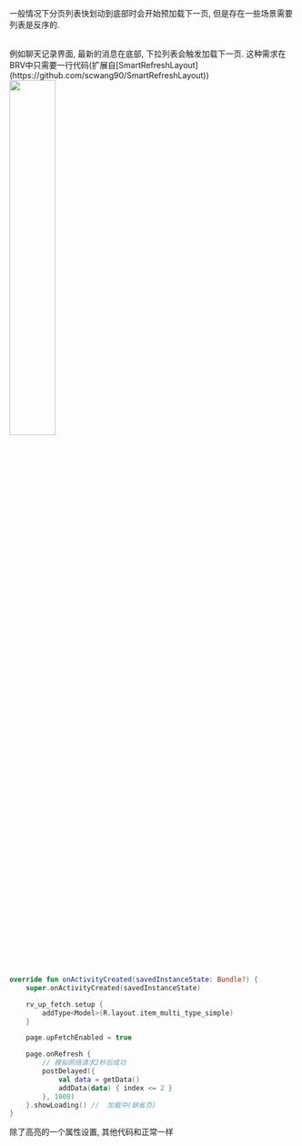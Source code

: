 一般情况下分页列表快划动到底部时会开始预加载下一页, 但是存在一些场景需要列表是反序的.

<br>
例如聊天记录界面, 最新的消息在底部, 下拉列表会触发加载下一页. 这种需求在BRV中只需要一行代码(扩展自[SmartRefreshLayout](https://github.com/scwang90/SmartRefreshLayout))

<br>

<img src="https://i.imgur.com/TUfL2Bk.gif" width="40%"/>

```kotlin hl_lines="8"
override fun onActivityCreated(savedInstanceState: Bundle?) {
    super.onActivityCreated(savedInstanceState)

    rv_up_fetch.setup {
        addType<Model>(R.layout.item_multi_type_simple)
    }

    page.upFetchEnabled = true

    page.onRefresh {
        // 模拟网络请求2秒后成功
        postDelayed({
            val data = getData()
            addData(data) { index <= 2 }
        }, 1000)
    }.showLoading() //  加载中(缺省页)
}
```
除了高亮的一个属性设置, 其他代码和正常一样